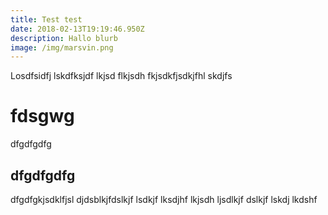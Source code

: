 ```yaml
---
title: Test test
date: 2018-02-13T19:19:46.950Z
description: Hallo blurb
image: /img/marsvin.png
---
```

Losdfsidfj lskdfksjdf lkjsd flkjsdh fkjsdkfjsdkjfhl skdjfs

# fdsgwg

dfgdfgdfg

## dfgdfgdfg

dfgdfgkjsdklfjsl djdsblkjfdslkjf lsdkjf lksdjhf lkjsdh ljsdlkjf dslkjf lskdj lkdshf
